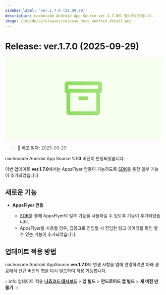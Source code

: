 ```yaml
---
sidebar_label: 'ver.1.7.0 (25.09.29)'
description: nachocode Android App Source ver.1.7.0의 릴리즈노트입니다.
image: /img/docs/releases/release_note_android_detail.png
---
```


# Release: ver.1.7.0 (2025-09-29)

![android_detail](/img/docs/releases/release_note_android_detail.png)

> 🔔 **배포 일자:** 2025-09-29

nachocode Android App Source **1.7.0** 버전이 반영되었습니다.

이번 업데이트 **ver.1.7.0**에서는 AppsFlyer 연동이 가능하도록 [SDK](../../sdk/release-v-1-7-0)를 통한 일부 기능이 추가되었습니다.

## 새로운 기능

- **AppsFlyer 연동**

  - [SDK](../../sdk/release-v-1-7-0)를 통해 AppsFlyer의 일부 기능을 사용하실 수 있도록 기능이 추가되었습니다.
  - AppsFlyer를 사용할 경우, 딥링크로 진입할 시 진입한 링크 데이터를 확인 할 수 있는 기능이 추가되었습니다. 

## 업데이트 적용 방법

nachocode Android AppSource **ver.1.7.0**의 변경 사항을 앱에 반영하려면 아래 경로에서 신규 버전의 앱을 다시 빌드하여 적용 가능합니다.

:::info 업데이트 적용
[**나쵸코드 대시보드**](https://nachocode.io/?utm_source=docs&utm_medium=documentation&utm_campaign=devguide) > **앱 빌드** > **안드로이드 앱 빌드** > **새 버전 만들기**
:::
